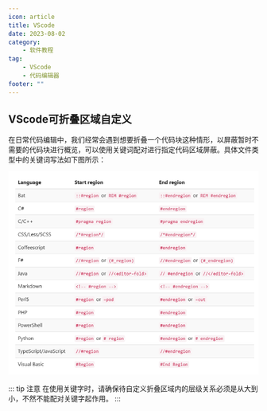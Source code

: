```yaml
---
icon: article
title: VScode
date: 2023-08-02
category:
    - 软件教程
tag:
    - VScode
    - 代码编辑器
footer: ""
---
```

## VScode可折叠区域自定义

在日常代码编辑中，我们经常会遇到想要折叠一个代码块这种情形，以屏蔽暂时不需要的代码块进行概览，可以使用关键词配对进行指定代码区域屏蔽。具体文件类型中的关键词写法如下图所示：

![关键词图示](/assets/软件教程/vscode/1.png)

::: tip 注意
在使用关键字时，请确保待自定义折叠区域内的层级关系必须是从大到小，不然不能配对关键字起作用。
:::
